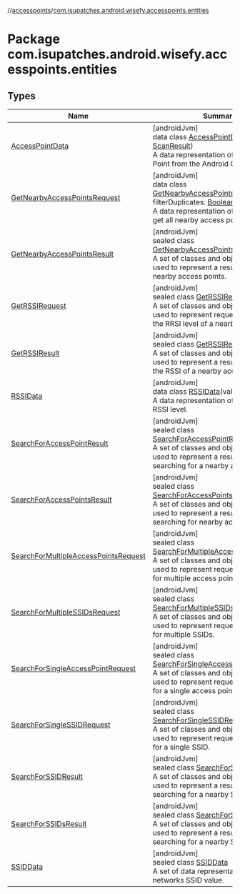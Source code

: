 //[accesspoints](../../index.md)/[com.isupatches.android.wisefy.accesspoints.entities](index.md)

# Package com.isupatches.android.wisefy.accesspoints.entities

## Types

| Name | Summary |
|---|---|
| [AccessPointData](-access-point-data/index.md) | [androidJvm]<br>data class [AccessPointData](-access-point-data/index.md)(val value: [ScanResult](https://developer.android.com/reference/kotlin/android/net/wifi/ScanResult.html))<br>A data representation of an Access Point from the Android OS. |
| [GetNearbyAccessPointsRequest](-get-nearby-access-points-request/index.md) | [androidJvm]<br>data class [GetNearbyAccessPointsRequest](-get-nearby-access-points-request/index.md)(val filterDuplicates: [Boolean](https://kotlinlang.org/api/latest/jvm/stdlib/kotlin/-boolean/index.html) = true)<br>A data representation of a request to get all nearby access points. |
| [GetNearbyAccessPointsResult](-get-nearby-access-points-result/index.md) | [androidJvm]<br>sealed class [GetNearbyAccessPointsResult](-get-nearby-access-points-result/index.md)<br>A set of classes and objects that are used to represent a result when getting nearby access points. |
| [GetRSSIRequest](-get-r-s-s-i-request/index.md) | [androidJvm]<br>sealed class [GetRSSIRequest](-get-r-s-s-i-request/index.md)<br>A set of classes and objects that are used to represent requests to retrieve the RRSI level of a nearby access point. |
| [GetRSSIResult](-get-r-s-s-i-result/index.md) | [androidJvm]<br>sealed class [GetRSSIResult](-get-r-s-s-i-result/index.md)<br>A set of classes and objects that are used to represent a result when getting the RSSI of a nearby access point. |
| [RSSIData](-r-s-s-i-data/index.md) | [androidJvm]<br>data class [RSSIData](-r-s-s-i-data/index.md)(val value: [Int](https://kotlinlang.org/api/latest/jvm/stdlib/kotlin/-int/index.html)?)<br>A data representation of a network's RSSI level. |
| [SearchForAccessPointResult](-search-for-access-point-result/index.md) | [androidJvm]<br>sealed class [SearchForAccessPointResult](-search-for-access-point-result/index.md)<br>A set of classes and objects that are used to represent a result when searching for a nearby access point. |
| [SearchForAccessPointsResult](-search-for-access-points-result/index.md) | [androidJvm]<br>sealed class [SearchForAccessPointsResult](-search-for-access-points-result/index.md)<br>A set of classes and objects that are used to represent a result when searching for nearby access points. |
| [SearchForMultipleAccessPointsRequest](-search-for-multiple-access-points-request/index.md) | [androidJvm]<br>sealed class [SearchForMultipleAccessPointsRequest](-search-for-multiple-access-points-request/index.md)<br>A set of classes and objects that are used to represent requests to search for multiple access points. |
| [SearchForMultipleSSIDsRequest](-search-for-multiple-s-s-i-ds-request/index.md) | [androidJvm]<br>sealed class [SearchForMultipleSSIDsRequest](-search-for-multiple-s-s-i-ds-request/index.md)<br>A set of classes and objects that are used to represent requests to search for multiple SSIDs. |
| [SearchForSingleAccessPointRequest](-search-for-single-access-point-request/index.md) | [androidJvm]<br>sealed class [SearchForSingleAccessPointRequest](-search-for-single-access-point-request/index.md)<br>A set of classes and objects that are used to represent requests to search for a single access point. |
| [SearchForSingleSSIDRequest](-search-for-single-s-s-i-d-request/index.md) | [androidJvm]<br>sealed class [SearchForSingleSSIDRequest](-search-for-single-s-s-i-d-request/index.md)<br>A set of classes and objects that are used to represent requests to search for a single SSID. |
| [SearchForSSIDResult](-search-for-s-s-i-d-result/index.md) | [androidJvm]<br>sealed class [SearchForSSIDResult](-search-for-s-s-i-d-result/index.md)<br>A set of classes and objects that are used to represent a result when searching for a nearby SSID. |
| [SearchForSSIDsResult](-search-for-s-s-i-ds-result/index.md) | [androidJvm]<br>sealed class [SearchForSSIDsResult](-search-for-s-s-i-ds-result/index.md)<br>A set of classes and objects that are used to represent a result when searching for a nearby SSIDs. |
| [SSIDData](-s-s-i-d-data/index.md) | [androidJvm]<br>sealed class [SSIDData](-s-s-i-d-data/index.md)<br>A set of data representations for a networks SSID value. |

